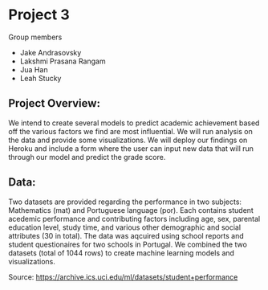 # Project 3

Group members
* Jake Andrasovsky
* Lakshmi Prasana Rangam
* Jua Han
* Leah Stucky

## Project Overview:
We intend to create several models to predict academic achievement based off the various factors we find are most influential. We will run analysis on the data and provide some visualizations. We will deploy our findings on Heroku and include a form where the user can input new data that will run through our model and predict the grade score.

## Data:

Two datasets are provided regarding the performance in two subjects: Mathematics (mat) and Portuguese language (por). Each contains student acedemic performance and contributing factors including age, sex, parental education level, study time, and various other demographic and social attributes (30 in total). The data was aqcuired using school reports and student questionaires for two schools in Portugal. We combined the two datasets (total of 1044 rows) to create machine learning models and visualizations.

Source: https://archive.ics.uci.edu/ml/datasets/student+performance
